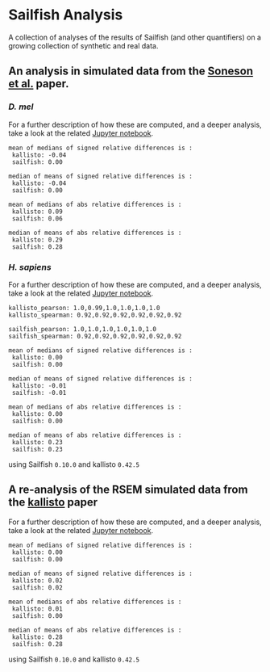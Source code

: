 # Sailfish Analysis

A collection of analyses of the results of Sailfish (and other quantifiers) on a growing collection of synthetic and real data.

## An analysis in simulated data from the [Soneson et al.](https://genomebiology.biomedcentral.com/articles/10.1186/s13059-015-0862-3) paper.


### *D.* *mel* 

For a further description of how these are computed, and a deeper analysis, take a look at the related [Jupyter notebook](https://github.com/COMBINE-lab/QuantAnalysis/blob/master/analysis_scripts/AnalyzeSonesonDmel.ipynb).

```
mean of medians of signed relative differences is :
 kallisto: -0.04
 sailfish: 0.00

median of means of signed relative differences is :
 kallisto: -0.04
 sailfish: 0.00

mean of medians of abs relative differences is :
 kallisto: 0.09
 sailfish: 0.06

median of means of abs relative differences is :
 kallisto: 0.29
 sailfish: 0.28
```

### *H.* *sapiens*

For a further description of how these are computed, and a deeper analysis, take a look at the related [Jupyter notebook](https://github.com/COMBINE-lab/QuantAnalysis/blob/master/analysis_scripts/AnalyzeSonesonHs.ipynb).

```
kallisto_pearson: 1.0,0.99,1.0,1.0,1.0,1.0
kallisto_spearman: 0.92,0.92,0.92,0.92,0.92,0.92

sailfish_pearson: 1.0,1.0,1.0,1.0,1.0,1.0
sailfish_spearman: 0.92,0.92,0.92,0.92,0.92,0.92

mean of medians of signed relative differences is :
 kallisto: 0.00
 sailfish: 0.00

median of means of signed relative differences is :
 kallisto: -0.01
 sailfish: -0.01

mean of medians of abs relative differences is :
 kallisto: 0.00
 sailfish: 0.00

median of means of abs relative differences is :
 kallisto: 0.23
 sailfish: 0.23
```

using Sailfish `0.10.0` and kallisto `0.42.5`


## A re-analysis of the RSEM simulated data from the [kallisto](http://www.nature.com/nbt/journal/vaop/ncurrent/full/nbt.3519.html) paper

For a further description of how these are computed, and a deeper analysis, take a look at the related [Jupyter notebook](https://github.com/COMBINE-lab/QuantAnalysis/blob/master/analysis_scripts/AnalyzeRSEM.ipynb).

```
mean of medians of signed relative differences is :
 kallisto: 0.00
 sailfish: 0.00

median of means of signed relative differences is :
 kallisto: 0.02
 sailfish: 0.02

mean of medians of abs relative differences is :
 kallisto: 0.01
 sailfish: 0.00

median of means of abs relative differences is :
 kallisto: 0.28
 sailfish: 0.28
```
using Sailfish `0.10.0` and kallisto `0.42.5`
